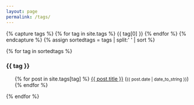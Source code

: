 ```yaml
---
layout: page
permalink: /tags/
---
```

{% capture tags %}
  {% for tag in site.tags %}
    {{ tag[0] }}
  {% endfor %}
{% endcapture %}
{% assign sortedtags = tags | split:' ' | sort %}

{% for tag in sortedtags %}
  <h3 id="{{ tag }}">{{ tag }}</h3>
  <ul>
  {% for post in site.tags[tag] %}
<a href="{{ post.url }}">{{ post.title }}</a> (<small>{{ post.date | date_to_string }}</small>)
  {% endfor %}
  </ul>
{% endfor %}
